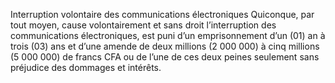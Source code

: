Interruption volontaire des communications électroniques
Quiconque, par tout moyen, cause volontairement et sans droit l’interruption des 	communications électroniques, est puni d’un emprisonnement d’un (01) an à trois (03) ans et d’une amende de deux millions (2 000 000) à cinq millions (5 000 000) de francs CFA ou de l’une de ces deux peines seulement sans préjudice des dommages et intérêts.